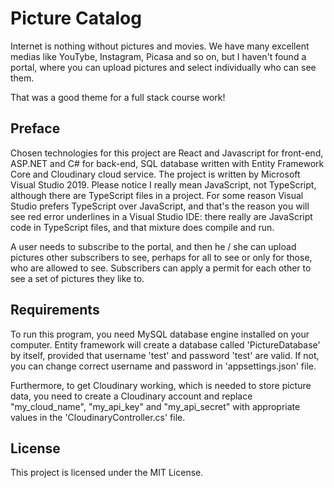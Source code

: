 # Picture Catalog

Internet is nothing without pictures and movies. We have many excellent medias like YouTybe, Instagram, Picasa and so on, but I haven't found a portal, where you can upload pictures and select individually who can see them.

That was a good theme for a full stack course work! 

## Preface

Chosen technologies for this project are React and Javascript for front-end, ASP.NET and C# for back-end, SQL database written with Entity Framework Core and Cloudinary cloud service. The project is written by Microsoft Visual Studio 2019. Please notice I really mean JavaScript, not TypeScript, although there are TypeScript files in a project. For some reason Visual Studio prefers TypeScript over JavaScript, and that's the reason you will see red error underlines in a Visual Studio IDE: there really are JavaScript code in TypeScript files, and that mixture does compile and run.

A user needs to subscribe to the portal, and then he / she can upload pictures other subscribers to see, perhaps for all to see or only for those, who are allowed to see. Subscribers can apply a permit for each other to see a set of pictures they like to.

## Requirements

To run this program, you need MySQL database engine installed on your computer. Entity framework will create a database called 'PictureDatabase' by itself, provided that username 'test' and password 'test' are valid. If not, you can change correct username and password in 'appsettings.json' file.

Furthermore, to get Cloudinary working, which is needed to store picture data, you need to create a Cloudinary account and replace "my_cloud_name", "my_api_key" and "my_api_secret" with appropriate values in the 'CloudinaryController.cs' file.

## License

This project is licensed under the MIT License.

